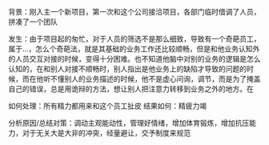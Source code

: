 背景：刚入主一个新项目，第一次和这个公司接洽项目，各部门临时借调了人员，拼凑了一个团队

发生：由于项目起的匆忙，对于人员的筛选不是那么细致，导致有一个奇葩员工，属于...，怎么个奇葩法，就是其基础的业务工作还比较顺畅，但是和他业务认知外的人员交互对接的时候，变得十分困难。也不知道他脑中对别的业务的逻辑是怎么认知的，在和别人对接不顺畅时，别人指出是他业务上的缺陷才导致的问题的时候，而在他听不懂别人的业务描述的时候，他不是虚心问询，调节，而是为了掩盖自己的错误，总是用诡辩的方法，想让别人把注意力转移到业务之外的地方。在

如何处理：所有精力都用来和这个员工扯皮
结果如何：精疲力竭

分析原因/总结对策：调动主观能动性，管理好情绪，增加体育锻炼，增加抗压能力，对于无关大是大非的冲突，经量避让，交予制度来规范